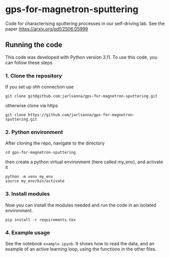 # gps-for-magnetron-sputtering
Code for characterising sputtering processes in our self-driving lab. See the paper https://arxiv.org/pdf/2506.05999

## Running the code
This code was developed with Python version 3.11. To use this code, you can follow these steps

### 1. Clone the repository
If you set up shh connection use
```
git clone git@github.com:jarlsanna/gps-for-magnetron-sputtering.git
```
otherwise clone via https
```
git clone https://github.com/jarlsanna/gps-for-magnetron-sputtering.git
```

### 2. Python environment
After cloning the repo, navigate to the directory
```
cd gps-for-magnetron-sputtering
```
then create a python virtual environment (here called my_env), and activate it
```
python -m venv my_env
source my_env/bin/activate
```
### 3. Install modules
Now you can install the modules needed and run the code in an isolated environment. 
```
pip install -r requirements.tex
```

### 4. Example usage
See the notebook `example.ipynb`. It shows how to read the data, and an example of an active learning loop, using the functions in the other files. 
